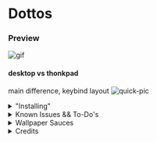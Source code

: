 # Dottos
### Preview
![gif]()
#### desktop vs thonkpad
main difference, keybind layout
![quick-pic]()

<details>
  
<summary> "Installing" </summary>

If you wish to replicate this set-up, you can follow the instructions written in the `giudalines.sh` file

Although it may be tempting to just run, it IS NOT an install script, and IT WILL most likely break your system in one way or another (if it even launches that is): ![uragirimono](giudalines.sh)

</details>


<details>
  
<summary> Known Issues && To-Do's </summary>

#### Known Issues
- Powerprofiles are inverted ('Performance' limits the CPU, while 'Power Saver' lets it go nuts)
- Quicksettings Random Wallpaper is executed multiple times on thonkpad for some hellish reason
- Selected Area Screenshot (`!full`) not sending notification unless a second is taken when using `grimblast` instead of `wayshot`
- Push-To-Talk AGS bar widget not updating unless by direct triggering
- AGS sometimes freezing: unknown cause or fix other than relaunching
- failed to find a way to set AGS qt env variable for dark/light theme switching (needed for software ran by the launcher)
- Hyprlock not launching on nvidia (after update) ---> compile from source
#### To-Do
- (personal): scripts to automate nzxt fan curve and rgb + lights off when 'suspended'
- (personal): vim config
- make apps ran via ags launcher not tied to ags
- fix known issues

</details>


<details>
<summary> Wallpaper Sauces </summary>
  
- [sitting Bocchi](https://mobile.alphacoders.com/wallpapers/view/989558) (highly doubt that it is the original source, but its all i could get back to (I've adapted it to 1920x1080 myself))
  
![image](https://github.com/Not-Glunk/dotfiles-gratia/blob/main/resources/wallpapers/bocchi-wallpaper-3.png?raw=true)

</details>

<details>


<summary> Credits </summary>

- [Aylur](https://github.com/Aylur) for the AGS [dotfiles](https://github.com/Aylur/dotfiles) from which i based my AGS config, and of course for [AGS](https://github.com/Aylur/ags) itself :D
- [Spyder-0](https://github.com/Spyder-0) for the Cava [Color Gradient](https://github.com/Spyder-0/Cava-Config-File/blob/main/config)
- [LoneWolf4713](https://github.com/LoneWolf4713) for editing the [Bocchi the Rock animated wallpaper](https://github.com/LoneWolf4713/seraphic.dotfiles/blob/main/Wallpapers/kk.mp4)
- every other project (which you can most likely find in ![giudalines.sh](giudalines.sh)) :)

</details>
